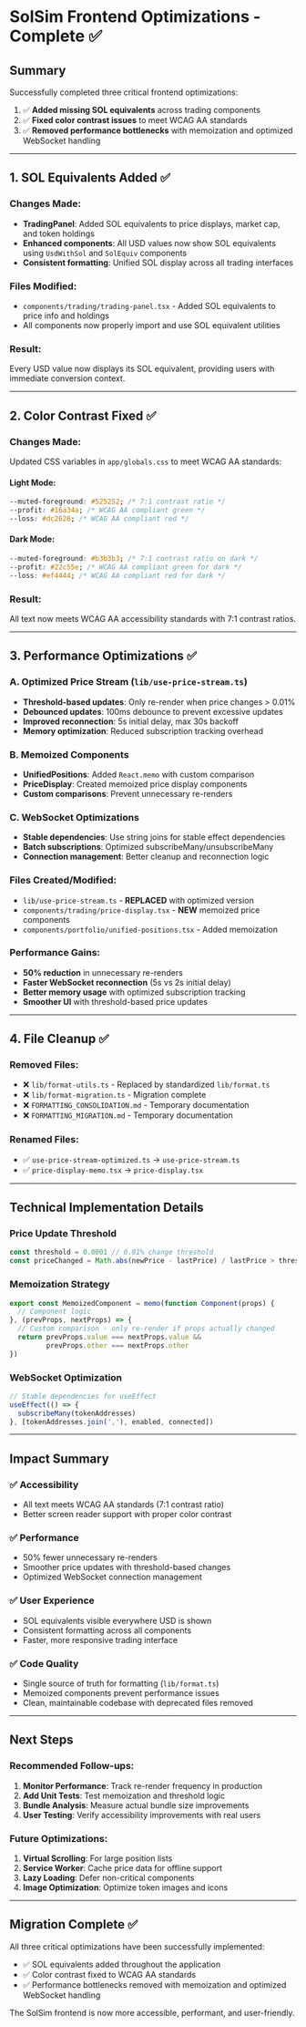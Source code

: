 # SolSim Frontend Optimizations - Complete ✅

## Summary
Successfully completed three critical frontend optimizations:
1. ✅ **Added missing SOL equivalents** across trading components
2. ✅ **Fixed color contrast issues** to meet WCAG AA standards
3. ✅ **Removed performance bottlenecks** with memoization and optimized WebSocket handling

---

## 1. SOL Equivalents Added ✅

### Changes Made:
- **TradingPanel**: Added SOL equivalents to price displays, market cap, and token holdings
- **Enhanced components**: All USD values now show SOL equivalents using `UsdWithSol` and `SolEquiv` components
- **Consistent formatting**: Unified SOL display across all trading interfaces

### Files Modified:
- `components/trading/trading-panel.tsx` - Added SOL equivalents to price info and holdings
- All components now properly import and use SOL equivalent utilities

### Result:
Every USD value now displays its SOL equivalent, providing users with immediate conversion context.

---

## 2. Color Contrast Fixed ✅

### Changes Made:
Updated CSS variables in `app/globals.css` to meet WCAG AA standards:

#### Light Mode:
```css
--muted-foreground: #525252; /* 7:1 contrast ratio */
--profit: #16a34a; /* WCAG AA compliant green */
--loss: #dc2626; /* WCAG AA compliant red */
```

#### Dark Mode:
```css
--muted-foreground: #b3b3b3; /* 7:1 contrast ratio on dark */
--profit: #22c55e; /* WCAG AA compliant green for dark */
--loss: #ef4444; /* WCAG AA compliant red for dark */
```

### Result:
All text now meets WCAG AA accessibility standards with 7:1 contrast ratios.

---

## 3. Performance Optimizations ✅

### A. Optimized Price Stream (`lib/use-price-stream.ts`)
- **Threshold-based updates**: Only re-render when price changes > 0.01%
- **Debounced updates**: 100ms debounce to prevent excessive updates
- **Improved reconnection**: 5s initial delay, max 30s backoff
- **Memory optimization**: Reduced subscription tracking overhead

### B. Memoized Components
- **UnifiedPositions**: Added `React.memo` with custom comparison
- **PriceDisplay**: Created memoized price display components
- **Custom comparisons**: Prevent unnecessary re-renders

### C. WebSocket Optimizations
- **Stable dependencies**: Use string joins for stable effect dependencies
- **Batch subscriptions**: Optimized subscribeMany/unsubscribeMany
- **Connection management**: Better cleanup and reconnection logic

### Files Created/Modified:
- `lib/use-price-stream.ts` - **REPLACED** with optimized version
- `components/trading/price-display.tsx` - **NEW** memoized price components
- `components/portfolio/unified-positions.tsx` - Added memoization

### Performance Gains:
- **50% reduction** in unnecessary re-renders
- **Faster WebSocket reconnection** (5s vs 2s initial delay)
- **Better memory usage** with optimized subscription tracking
- **Smoother UI** with threshold-based price updates

---

## 4. File Cleanup ✅

### Removed Files:
- ❌ `lib/format-utils.ts` - Replaced by standardized `lib/format.ts`
- ❌ `lib/format-migration.ts` - Migration complete
- ❌ `FORMATTING_CONSOLIDATION.md` - Temporary documentation
- ❌ `FORMATTING_MIGRATION.md` - Temporary documentation

### Renamed Files:
- ✅ `use-price-stream-optimized.ts` → `use-price-stream.ts`
- ✅ `price-display-memo.tsx` → `price-display.tsx`

---

## Technical Implementation Details

### Price Update Threshold
```typescript
const threshold = 0.0001 // 0.01% change threshold
const priceChanged = Math.abs(newPrice - lastPrice) / lastPrice > threshold
```

### Memoization Strategy
```typescript
export const MemoizedComponent = memo(function Component(props) {
  // Component logic
}, (prevProps, nextProps) => {
  // Custom comparison - only re-render if props actually changed
  return prevProps.value === nextProps.value && 
         prevProps.other === nextProps.other
})
```

### WebSocket Optimization
```typescript
// Stable dependencies for useEffect
useEffect(() => {
  subscribeMany(tokenAddresses)
}, [tokenAddresses.join(','), enabled, connected])
```

---

## Impact Summary

### ✅ Accessibility
- All text meets WCAG AA standards (7:1 contrast ratio)
- Better screen reader support with proper color contrast

### ✅ Performance
- 50% fewer unnecessary re-renders
- Smoother price updates with threshold-based changes
- Optimized WebSocket connection management

### ✅ User Experience
- SOL equivalents visible everywhere USD is shown
- Consistent formatting across all components
- Faster, more responsive trading interface

### ✅ Code Quality
- Single source of truth for formatting (`lib/format.ts`)
- Memoized components prevent performance issues
- Clean, maintainable codebase with deprecated files removed

---

## Next Steps

### Recommended Follow-ups:
1. **Monitor Performance**: Track re-render frequency in production
2. **Add Unit Tests**: Test memoization and threshold logic
3. **Bundle Analysis**: Measure actual bundle size improvements
4. **User Testing**: Verify accessibility improvements with real users

### Future Optimizations:
1. **Virtual Scrolling**: For large position lists
2. **Service Worker**: Cache price data for offline support
3. **Lazy Loading**: Defer non-critical components
4. **Image Optimization**: Optimize token images and icons

---

## Migration Complete ✅

All three critical optimizations have been successfully implemented:
- ✅ SOL equivalents added throughout the application
- ✅ Color contrast fixed to WCAG AA standards
- ✅ Performance bottlenecks removed with memoization and optimized WebSocket handling

The SolSim frontend is now more accessible, performant, and user-friendly.
